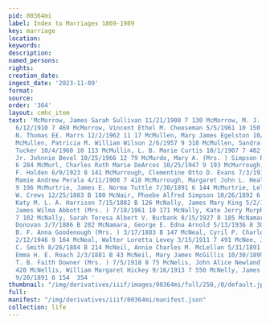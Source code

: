```yaml
---
pid: 00364mi
label: Index to Marriages 1869-1989
key: marriage
location: 
keywords: 
description: 
named_persons: 
rights: 
creation_date: 
ingest_date: '2023-11-09'
format: 
source: 
order: '364'
layout: cmhc_item
text: 'McMorrow, James Sarah Sullivan 11/21/1900 7 130 McMorrow, M. J. Alice E. Savage
  6/12/1910 7 469 McMorrow, Vincent Ethel M. Cheeseman 5/5/1961 10 150 McMullen, Janice
  N. Thomas E£. Marrs 12/2/1962 11 17 McMullen, Mary James Egelston 10/14/1902 7 214
  McMullen, Patricia M. William Wilson 2/6/1957 9 318 McMullen, Sandra Sue Walter
  Tucker 10/4/1960 10 113 McMullin, L. B. Marie Curtis 10/1/1907 7 402 McMurdo, John
  Jr. Johnnie Bevel 10/25/1966 12 79 McMurdo, Mary A. (Mrs. ) Simpson Park 12/25/1894
  6 284 McMurl, Charles Ruth Marie DeArcos 10/25/1947 9 193 McMurrough, Clarence Jessie
  F. Holden 6/9/1923 8 141 McMurrough, Clementine Otto D. Evans 7/3/1919 8 94 McMurrough,
  Mamie Andrew Perala 4/11/1908 7 418 McMurrough, Margaret John L. Healy dr. 12/28/1947
  9 196 McMurtrie, James E. Norma Tuttle 7/30/1891 6 144 McMurtrie, LelIda Charles
  W. Crews 12/25/1883 B 180 McNair, Phoebe Alfred Simpson 10/26/1892 6 202 McNalley,
  Katy M. L. A. Harrison 7/15/1882 B 126 McNally, James Mary King 5/2/1892 6 219 McNally,
  James Wilma Abbott (Mrs. ) 7/18/1961 10 171 McNally, Kate Jerry Murphy 6/4/1900
  7 102 McNally, Sarah Teresa Albert V. Burbank 8/15/1927 8 185 McNamara, Edward Jennie
  Donovan 3/7/1886 B 282 McNamara, George E. Edna Arnold 5/13/1936 8 309 McNaughton,
  B. F. Anna Goodenough (Mrs. ) 3/17/1883 B 147 McNeal, Cyril P. Charlotte Kerzon
  2/12/1946 9 164 McNeal, Walter Loretta Levey 3/15/1911 7 491 McNee, John Mattie
  C. Smith 8/26/1884 B 214 McNeil, Annie Charles M. McLellan 5/31/1891 6 157 McNeil,
  Emma H. E. Roach 2/3/1881 B 43 McNeil, Mary James McGillis 10/30/1899 7 74 McNeil,
  T. B. Faith Downer (Mrs. ) 7/5/1918 8 75 McNelis, John Alice Newland 4/30/1908 7
  420 McNellis, William Margaret Hickey 9/16/1913 7 550 McNelly, James S. Nettie Shaw
  9/20/1891 6 154  354 '
thumbnail: "/img/derivatives/iiif/images/00364mi/full/250,/0/default.jpg"
full: 
manifest: "/img/derivatives/iiif/00364mi/manifest.json"
collection: life
---
```

